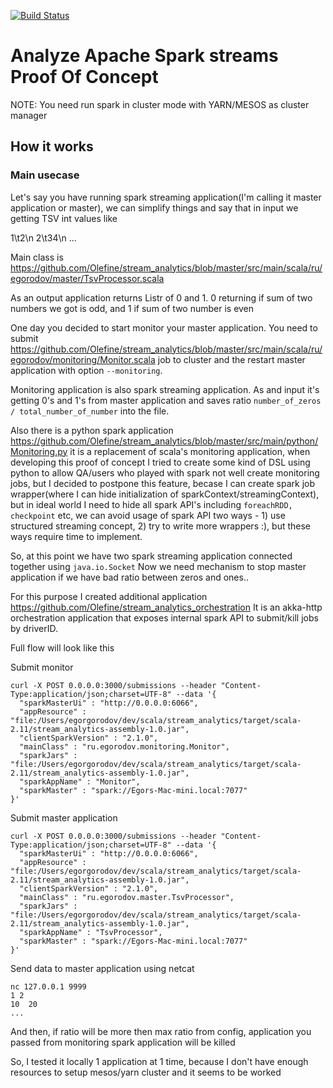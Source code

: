 [![Build Status](https://travis-ci.org/Olefine/stream_analytics.svg?branch=master)](https://travis-ci.org/Olefine/stream_analytics)

# Analyze Apache Spark streams Proof Of Concept

NOTE: You need run spark in cluster mode with YARN/MESOS as cluster manager

## How it works

### Main usecase
Let's say you have running spark streaming application(I'm calling it master application or master), we can simplify things and say that in input we getting TSV int values like

1\t2\n
2\t34\n
...

Main class is https://github.com/Olefine/stream_analytics/blob/master/src/main/scala/ru/egorodov/master/TsvProcessor.scala

As an output application returns Listr of 0 and 1. 0 returning if sum of two numbers we got is odd, and 1 if sum of two number is even

One day you decided to start monitor your master application.
You need to submit https://github.com/Olefine/stream_analytics/blob/master/src/main/scala/ru/egorodov/monitoring/Monitor.scala job to cluster and the restart master application with option ```--monitoring```. 

Monitoring application is also spark streaming application. As and input it's getting 0's and 1's from master application and saves ratio ```number_of_zeros / total_number_of_number``` into the file.

Also there is a python spark application https://github.com/Olefine/stream_analytics/blob/master/src/main/python/Monitoring.py it is a replacement of scala's monitoring application, when developing this proof of concept I tried to create some kind of DSL using python to allow QA/users who played with spark not well create monitoring jobs, but I decided to postpone this feature, becase I can create spark job wrapper(where I can hide initialization of sparkContext/streamingContext), but in ideal world I need to hide all spark API's including ```foreachRDD, checkpoint``` etc, we can avoid usage of spark API two ways - 1) use structured streaming concept, 2) try to write more wrappers :), but these ways require time to implement.

So, at this point we have two spark streaming application connected together using ```java.io.Socket```
Now we need mechanism to stop master application if we have bad ratio between zeros and ones..

For this purpose I created additional application https://github.com/Olefine/stream_analytics_orchestration
It is an akka-http orchestration application that exposes internal spark API to submit/kill jobs by driverID.

Full flow will look like this

Submit monitor
```
curl -X POST 0.0.0.0:3000/submissions --header "Content-Type:application/json;charset=UTF-8" --data '{
  "sparkMasterUi" : "http://0.0.0.0:6066",
  "appResource" : "file:/Users/egorgorodov/dev/scala/stream_analytics/target/scala-2.11/stream_analytics-assembly-1.0.jar",
  "clientSparkVersion" : "2.1.0",
  "mainClass" : "ru.egorodov.monitoring.Monitor",
  "sparkJars" : "file:/Users/egorgorodov/dev/scala/stream_analytics/target/scala-2.11/stream_analytics-assembly-1.0.jar",
  "sparkAppName" : "Monitor",
  "sparkMaster" : "spark://Egors-Mac-mini.local:7077"
}'
```

Submit master application
```
curl -X POST 0.0.0.0:3000/submissions --header "Content-Type:application/json;charset=UTF-8" --data '{
  "sparkMasterUi" : "http://0.0.0.0:6066",
  "appResource" : "file:/Users/egorgorodov/dev/scala/stream_analytics/target/scala-2.11/stream_analytics-assembly-1.0.jar",
  "clientSparkVersion" : "2.1.0",
  "mainClass" : "ru.egorodov.master.TsvProcessor",
  "sparkJars" : "file:/Users/egorgorodov/dev/scala/stream_analytics/target/scala-2.11/stream_analytics-assembly-1.0.jar",
  "sparkAppName" : "TsvProcessor",
  "sparkMaster" : "spark://Egors-Mac-mini.local:7077"
}'
```

Send data to master application using netcat

```
nc 127.0.0.1 9999
1 2
10  20
...
```

And then, if ratio will be more then max ratio from config, application you passed from monitoring spark application will be killed

So, I tested it locally 1 application at 1 time, because I don't have enough resources to setup mesos/yarn cluster and it seems to be worked
